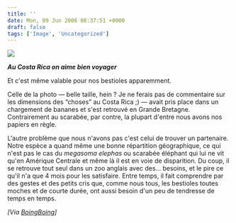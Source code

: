 ```yaml
---
title: ''
date: Mon, 09 Jun 2008 08:37:51 +0000
draft: false
tags: ['Image', 'Uncategorized']
---
```


![](https://madd0.files.wordpress.com/2008/06/rcxxgaq0na0d1cgpeghk9vd4_250.jpg)

**_Au Costa Rica on aime bien voyager_**

Et c'est même valable pour nos bestioles apparemment.

Celle de la photo — belle taille, hein ? Je ne ferais pas de commentaire sur les dimensions des “choses” au Costa Rica ;) — avait pris place dans un chargement de bananes et s'est retrouvé en Grande Bretagne. Contrairement au scarabée, par contre, la plupart d'entre nous avons nos papiers en règle.

L'autre problème que nous n'avons pas c'est celui de trouver un partenaire. Notre espèce a quand même une bonne répartition géographique, ce qui n'est pas le cas du _megasoma elephas_ ou scarabée éléphant qui lui ne vit qu'en Amérique Centrale et même là il est en voie de disparition. Du coup, il se retrouve tout seul dans un zoo anglais avec des… besoins, et le pire ce qu'il n'a que 4 mois pour les satisfaire. Entre temps, il fait comprendre par des gestes et des petits cris que, comme nous tous, les bestioles toutes moches et de courte durée, ont aussi besoin d'un peu de tendresse de temps en temps.

_\[Via [BoingBoing](http://www.boingboing.net/2008/06/05/fiveinch-elephant-be.html)\]_